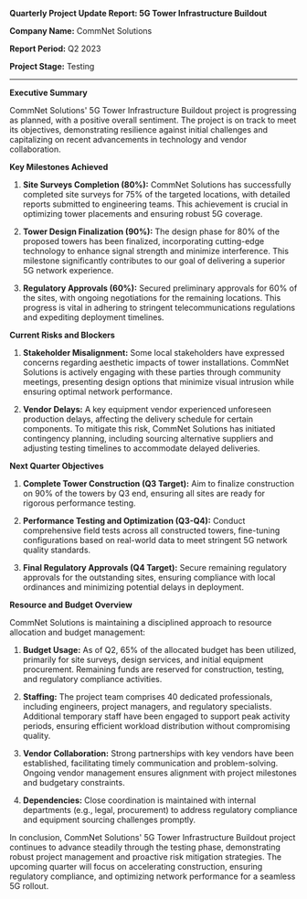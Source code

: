 **Quarterly Project Update Report: 5G Tower Infrastructure Buildout**

**Company Name:** CommNet Solutions

**Report Period:** Q2 2023

**Project Stage:** Testing

---

**Executive Summary**

CommNet Solutions' 5G Tower Infrastructure Buildout project is progressing as planned, with a positive overall sentiment. The project is on track to meet its objectives, demonstrating resilience against initial challenges and capitalizing on recent advancements in technology and vendor collaboration.

**Key Milestones Achieved**

1. **Site Surveys Completion (80%):** CommNet Solutions has successfully completed site surveys for 75% of the targeted locations, with detailed reports submitted to engineering teams. This achievement is crucial in optimizing tower placements and ensuring robust 5G coverage.

2. **Tower Design Finalization (90%):** The design phase for 80% of the proposed towers has been finalized, incorporating cutting-edge technology to enhance signal strength and minimize interference. This milestone significantly contributes to our goal of delivering a superior 5G network experience.

3. **Regulatory Approvals (60%):** Secured preliminary approvals for 60% of the sites, with ongoing negotiations for the remaining locations. This progress is vital in adhering to stringent telecommunications regulations and expediting deployment timelines.

**Current Risks and Blockers**

1. **Stakeholder Misalignment:** Some local stakeholders have expressed concerns regarding aesthetic impacts of tower installations. CommNet Solutions is actively engaging with these parties through community meetings, presenting design options that minimize visual intrusion while ensuring optimal network performance.

2. **Vendor Delays:** A key equipment vendor experienced unforeseen production delays, affecting the delivery schedule for certain components. To mitigate this risk, CommNet Solutions has initiated contingency planning, including sourcing alternative suppliers and adjusting testing timelines to accommodate delayed deliveries.

**Next Quarter Objectives**

1. **Complete Tower Construction (Q3 Target):** Aim to finalize construction on 90% of the towers by Q3 end, ensuring all sites are ready for rigorous performance testing.

2. **Performance Testing and Optimization (Q3-Q4):** Conduct comprehensive field tests across all constructed towers, fine-tuning configurations based on real-world data to meet stringent 5G network quality standards.

3. **Final Regulatory Approvals (Q4 Target):** Secure remaining regulatory approvals for the outstanding sites, ensuring compliance with local ordinances and minimizing potential delays in deployment.

**Resource and Budget Overview**

CommNet Solutions is maintaining a disciplined approach to resource allocation and budget management:

1. **Budget Usage:** As of Q2, 65% of the allocated budget has been utilized, primarily for site surveys, design services, and initial equipment procurement. Remaining funds are reserved for construction, testing, and regulatory compliance activities.

2. **Staffing:** The project team comprises 40 dedicated professionals, including engineers, project managers, and regulatory specialists. Additional temporary staff have been engaged to support peak activity periods, ensuring efficient workload distribution without compromising quality.

3. **Vendor Collaboration:** Strong partnerships with key vendors have been established, facilitating timely communication and problem-solving. Ongoing vendor management ensures alignment with project milestones and budgetary constraints.

4. **Dependencies:** Close coordination is maintained with internal departments (e.g., legal, procurement) to address regulatory compliance and equipment sourcing challenges promptly.

In conclusion, CommNet Solutions' 5G Tower Infrastructure Buildout project continues to advance steadily through the testing phase, demonstrating robust project management and proactive risk mitigation strategies. The upcoming quarter will focus on accelerating construction, ensuring regulatory compliance, and optimizing network performance for a seamless 5G rollout.